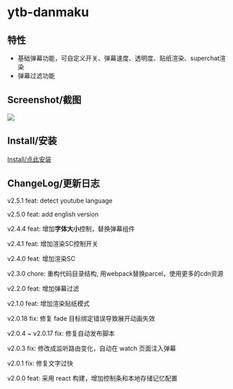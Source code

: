 # ytb-danmaku

## 特性

- 基础弹幕功能，可自定义开关、弹幕速度、透明度、贴纸渲染、superchat渲染
- 弹幕过滤功能

## Screenshot/截图

<img widtd="100%" src="https://raw.githubusercontent.com/IronKinoko/asset/master/ytb-danmaku/screenshot.png"/>

## Install/安装

[Install/点此安装](https://greasyfork.org/scripts/409684-youtube-danmaku)

## ChangeLog/更新日志

v2.5.1 feat: detect youtube language

v2.5.0 feat: add english version

v2.4.4 feat: 增加**字体大小**控制，替换弹幕组件

v2.4.1 feat: 增加渲染SC控制开关

v2.4.0 feat: 增加渲染SC

v2.3.0 chore: 重构代码目录结构, 用webpack替换parcel，使用更多的cdn资源

v2.2.0 feat: 增加弹幕过滤

v2.1.0 feat: 增加渲染贴纸模式

v2.0.18 fix: 修复 fade 目标绑定错误导致展开动画失效

v2.0.4 ~ v2.0.17 fix: 修复自动发布脚本

v2.0.3 fix: 修改成监听路由变化，自动在 watch 页面注入弹幕

v2.0.1 fix: 修复文字过快

v2.0.0 feat: 采用 react 构建，增加控制条和本地存储记忆配置
